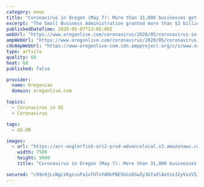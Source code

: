 ```yaml
---
category: news
title: "Coronavirus in Oregon (May 7): More than 31,000 businesses get federal stimulus loans"
excerpt: "The Small Business Administration granted more than $3 billion in Paycheck Protection Program loans to businesses in Oregon. The money went to more than 31,000 businesses across the state. State tax officials confirmed the funds will not be taxable under Oregon’s controversial new business tax that supports education."
publishedDateTime: 2020-05-07T13:05:00Z
webUrl: "https://www.oregonlive.com/coronavirus/2020/05/coronavirus-in-oregon-may-7-more-than-31000-businesses-get-federal-stimulus-loans.html"
ampWebUrl: "https://www.oregonlive.com/coronavirus/2020/05/coronavirus-in-oregon-may-7-more-than-31000-businesses-get-federal-stimulus-loans.html?outputType=amp"
cdnAmpWebUrl: "https://www-oregonlive-com.cdn.ampproject.org/c/s/www.oregonlive.com/coronavirus/2020/05/coronavirus-in-oregon-may-7-more-than-31000-businesses-get-federal-stimulus-loans.html?outputType=amp"
type: article
quality: 68
heat: 68
published: false

provider:
  name: Oregonian
  domain: oregonlive.com

topics:
  - Coronavirus in US
  - Coronavirus

tags:
  - US-OR

images:
  - url: "https://arc-anglerfish-arc2-prod-advancelocal.s3.amazonaws.com/public/ZZLQ5O2465GTHEYUNBFGRLEMT4.JPG"
    width: 7500
    height: 5000
    title: "Coronavirus in Oregon (May 7): More than 31,000 businesses get federal stimulus loans"

secured: "c99n9jLvNgLVKgzsoPa1xFUTxYAMxPBE5GnsDSwZy3GfaXlAeVzeJ2yVxzV5JS+7hsfkP/J1o1SMVU3HqQ7bmCGs1WbcBNpRK9mSsJXRru8U20NVT3yAdGvMWv0rJveWe1gQDdv5jm93wYqADYd+HtU46Ea87/BZ9qS4HG2Pp56lXprB6kkzVnTmsYdybL4Bs518OS3abkvej7fUPh0edx/HTeq6atPVdNr5Dd1O8cpXskxsNlpmp8z57svntSi+wY2Z1DgI7PF/is4PXSC8Xzcn5xK2PRE5NSKa6bT8kL+53E2+uBmCspp6qQYPli/9ZP0yPXPc5OeHnPLZDqoecBFSaQuwU2ytgK5MVfeKg1/0aWwhXjZ+H0lAch19jKqeBrcP0VEX8yoERavqMv5XIG3nC1PR6KUn3E/U0U8qavlA/TPJUIRsiy0qLQvpXZZ9o4m2lkBI+DBeHfaVkYQ3+UQB8AYuK1dRp/4oLjKbmHA=;WqQ5P1RKP9HaN++1BENI7A=="
---
```


